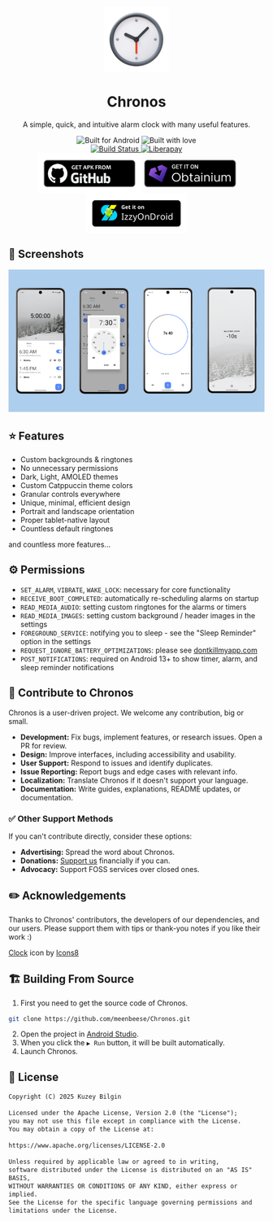 <div align="center">
  <img src="./fastlane/metadata/android/en-US/images/icon.png" width="128px" alt="Chronos Logo">
  <h1>Chronos</h1>
  <p>A simple, quick, and intuitive alarm clock with many useful features.</p>
  <img src="https://forthebadge.com/images/badges/built-for-android.svg" alt="Built for Android">
  <img src="https://forthebadge.com/images/badges/built-with-love.svg" alt="Built with love">
  <br>
  <a href="https://github.com/meenbeese/Chronos/actions/workflows/android.yml">
    <img src="https://github.com/meenbeese/Chronos/actions/workflows/android.yml/badge.svg?branch=main" alt="Build Status">
  </a>
  <a href="https://liberapay.com/meenbeese/">
    <img src="https://img.shields.io/badge/liberapay-donate-yellow.svg?logo=liberapay" alt="Liberapay">
  </a>
  <br>
  <a href="https://github.com/meenbeese/Chronos/releases/latest">
  <img src="./assets/badges/apk_install_badge.png"
    alt="Get it on GitHub" align="center" height="80" /></a>

  <a href="https://apps.obtainium.imranr.dev/redirect?r=obtainium://add/https://github.com/meenbeese/Chronos">
  <img src="./assets/badges/badge_obtainium.png"
    alt="Get it on Obtainium" align="center" height="54" /></a>

  <a href="https://apt.izzysoft.de/fdroid/index/apk/com.meenbeese.chronos">
  <img src="./assets/badges/izzy_install_badge.png"
    alt="Get it on IzzyOnDroid" align="center" height="77" /></a>
  </div>

## 🌄 Screenshots

<div align="center">
    <img src="./assets/images/1.png" alt="Home" style="width: 25%"><img src="./assets/images/2.png" alt="Alarms" style="width: 25%"><img src="./assets/images/3.png" alt="Timers" style="width: 25%"><img src="./assets/images/4.png" alt="Themes" style="width: 25%">
</div>

## ⭐ Features

- Custom backgrounds & ringtones
- No unnecessary permissions
- Dark, Light, AMOLED themes
- Custom Catppuccin theme colors 
- Granular controls everywhere
- Unique, minimal, efficient design
- Portrait and landscape orientation
- Proper tablet-native layout
- Countless default ringtones

and countless more features...

## ⚙️ Permissions

- `SET_ALARM`, `VIBRATE`, `WAKE_LOCK`: necessary for core functionality
- `RECEIVE_BOOT_COMPLETED`: automatically re-scheduling alarms on startup
- `READ_MEDIA_AUDIO`: setting custom ringtones for the alarms or timers
- `READ_MEDIA_IMAGES`: setting custom background / header images in the settings
- `FOREGROUND_SERVICE`: notifying you to sleep - see the "Sleep Reminder" option in the settings
- `REQUEST_IGNORE_BATTERY_OPTIMIZATIONS`: please see [dontkillmyapp.com](https://dontkillmyapp.com/)
- `POST_NOTIFICATIONS`: required on Android 13+ to show timer, alarm, and sleep reminder notifications

## 📝 Contribute to Chronos

Chronos is a user-driven project. We welcome any contribution, big or small.

- **Development:** Fix bugs, implement features, or research issues. Open a PR for review.
- **Design:** Improve interfaces, including accessibility and usability.
- **User Support:** Respond to issues and identify duplicates.
- **Issue Reporting:** Report bugs and edge cases with relevant info.
- **Localization:** Translate Chronos if it doesn't support your language.
- **Documentation:** Write guides, explanations, README updates, or documentation.

### ✅ Other Support Methods

If you can't contribute directly, consider these options:

- **Advertising:** Spread the word about Chronos.
- **Donations:** [Support us](https://liberapay.com/meenbeese/) financially if you can.
- **Advocacy:** Support FOSS services over closed ones.

## ✏️ Acknowledgements

Thanks to Chronos' contributors, the developers of our dependencies, and our users. Please support them with tips or thank-you notes if you like their work :)

<a target="_blank" href="https://icons8.com/icon/2YPST59G2xJZ/clock">Clock</a> icon by <a target="_blank" href="https://icons8.com">Icons8</a>

## 🏗️ Building From Source

1. First you need to get the source code of Chronos.
```sh
git clone https://github.com/meenbeese/Chronos.git
```
2. Open the project in [Android Studio](https://developer.android.com/studio).
3. When you click the `▶ Run` button, it will be built automatically.
4. Launch Chronos.

## 📝 License

```
Copyright (C) 2025 Kuzey Bilgin

Licensed under the Apache License, Version 2.0 (the "License");
you may not use this file except in compliance with the License.
You may obtain a copy of the License at:

https://www.apache.org/licenses/LICENSE-2.0

Unless required by applicable law or agreed to in writing,
software distributed under the License is distributed on an "AS IS" BASIS,
WITHOUT WARRANTIES OR CONDITIONS OF ANY KIND, either express or implied.
See the License for the specific language governing permissions and limitations under the License.
```
